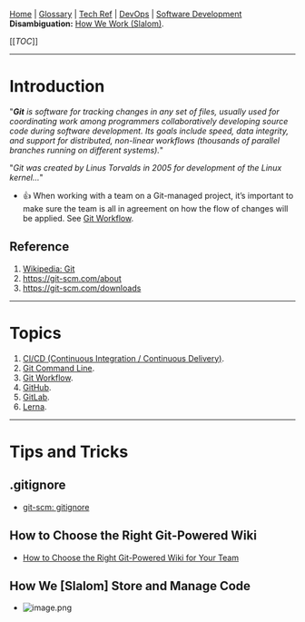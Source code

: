 [Home](/Slalom-LLC/Slalom-Consulting) | [Glossary](/Glossary) | [Tech Ref](/Tech-Ref) | [DevOps](/Tech-Ref/Software-Development/DevOps-\(Development-and-IT-Operations\)) | [Software Development](/Tech-Ref/Software-Development)
**Disambiguation:** [How We Work (Slalom)](/Slalom-LLC/Slalom-Consulting/Terms-\(Slalom-Consulting\)/HWW-\(How-We-Work\)).

[[_TOC_]]

---
# Introduction
"_***Git*** is software for tracking changes in any set of files, usually used for coordinating work among programmers collaboratively developing source code during software development. Its goals include speed, data integrity, and support for distributed, non-linear workflows (thousands of parallel branches running on different systems)._"

"_Git was created by Linus Torvalds in 2005 for development of the Linux kernel..._"

- :+1: When working with a team on a Git-managed project, it’s important to make sure the team is all in agreement on how the flow of changes will be applied. See [Git Workflow](/Tech-Ref/Software-Development/DevOps-\(Development-and-IT-Operations\)/Git/Git-Workflow).

## Reference
1. [Wikipedia: Git](https://en.wikipedia.org/wiki/Git)
1. https://git-scm.com/about
1. https://git-scm.com/downloads

---
# Topics
1. [CI/CD (Continuous Integration / Continuous Delivery)](/Tech-Ref/Software-Development/DevOps-\(Development-and-IT-Operations\)/CI-CD-\(Continuous-Integration-%2D-Continuous-Delivery\)).
1. [Git Command Line](/Tech-Ref/Software-Development/DevOps-\(Development-and-IT-Operations\)/Git/Git-Command-Line).
1. [Git Workflow](/Tech-Ref/Software-Development/DevOps-\(Development-and-IT-Operations\)/Git/Git-Workflow).
1. [GitHub](/Tech-Ref/Software-Development/DevOps-\(Development-and-IT-Operations\)/GitHub).
1. [GitLab](/Tech-Ref/Software-Development/DevOps-\(Development-and-IT-Operations\)/GitLab).
1. [Lerna](/Tech-Ref/Software-Development/DevOps-\(Development-and-IT-Operations\)/Monorepo-\(Disambiguation\)/Lerna).

---
# Tips and Tricks

## .gitignore
- [git-scm: gitignore](https://git-scm.com/docs/gitignore)

## How to Choose the Right Git-Powered Wiki
- [How to Choose the Right Git-Powered Wiki for Your Team](https://www.perforce.com/blog/vcs/how-choose-right-git-powered-wiki-your-team)

## How We [Slalom] Store and Manage Code
- ![image.png](/.attachments/image-7bcf471c-07cc-46f4-95d1-c097436df282.png)